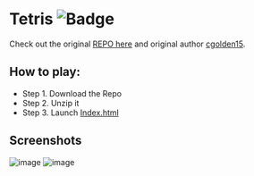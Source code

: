 # Tetris ![Badge](https://hitscounter.dev/api/hit?url=https%3A%2F%2Fgithub.com%2Fcgolden15%2Ftetris%2Ftree%2Fmain&label=Visits&icon=github&color=%23198754&message=&style=flat&tz=US%2FEastern)

Check out the original [REPO here](https://github.com/cgolden15/tetris) and original author [cgolden15](https://github.com/cgolden15).

## How to play:
* Step 1. Download the Repo
* Step 2. Unzip it
* Step 3. Launch [Index.html](index.html)

## Screenshots
![image](https://user-images.githubusercontent.com/61284764/154609080-7dc112c4-e174-4a02-bf28-7b670019c8dc.png)
![image](https://user-images.githubusercontent.com/61284764/154609127-860ddd1c-3500-4b4f-89bd-0c8e13876cde.png)

